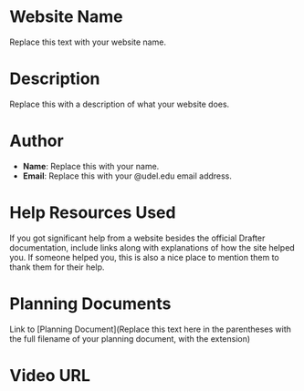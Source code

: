 # Website Name

Replace this text with your website name.

# Description

Replace this with a description of what your website does.

# Author

* **Name**: Replace this with your name.
* **Email**: Replace this with your @udel.edu email address.

# Help Resources Used

If you got significant help from a website besides the official Drafter documentation, include links along with explanations of how the site helped you. If someone helped you, this is also a nice place to mention them to thank them for their help.

# Planning Documents

Link to [Planning Document](Replace this text here in the parentheses with the full filename of your planning document, with the extension)

# Video URL

<Replace this with the URL to your video. Make sure you keep the angle brackets around the URL.>